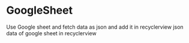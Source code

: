 # GoogleSheet
Use Google sheet and fetch data as json and add it in recyclerview
json data of google sheet in recyclerview
